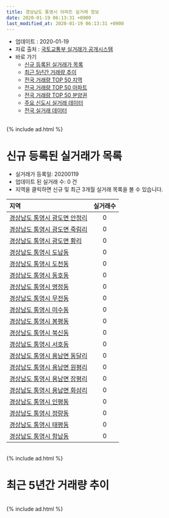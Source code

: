 ```yaml
---
title: 경상남도 통영시 아파트 실거래 정보
date: 2020-01-19 06:13:31 +0900
last_modified_at: 2020-01-19 06:13:31 +0900
---
```


* 업데이트 : 2020-01-19
* 자료 출처 : [국토교통부 실거래가 공개시스템](http://rt.molit.go.kr)
* 바로 가기
    * [신규 등록된 실거래가 목록](#신규-등록된-실거래가-목록)
    * [최근 5년간 거래량 추이](#최근-5년간-거래량-추이)
    * [전국 거래량 TOP 50 지역](https://apt-info.github.io/apt-trade-info/최근-3개월-전국에서-가장-거래가-많이-발생한-지역)
    * [전국 거래량 TOP 50 아파트](https://apt-info.github.io/apt-trade-info/최근-3개월-전국에서-가장-거래가-많이-발생한-아파트)
    * [전국 거래량 TOP 50 분양권](https://apt-info.github.io/apt-trade-info/최근-3개월-전국에서-가장-거래가-많이-발생한-분양권)
    * [주요 신도시 실거래 데이터](https://apt-info.github.io/apt-trade-info/주요-신도시)
    * [전국 실거래 데이터](https://apt-info.github.io/apt-trade-info/전국)

<br>
{% include ad.html %}
<br>

# 신규 등록된 실거래가 목록
* 실거래가 등록일: 20200119
* 업데이트 된 실거래 수: 0 건
* 지역을 클릭하면 신규 및 최근 3개월 실거래 목록을 볼 수 있습니다.


|지역|실거래수|
|:---|:---:|
|[경상남도 통영시 광도면 안정리](https://apt-info.github.io/apt-trade-info/경상남도-통영시-광도면-안정리)|0|
|[경상남도 통영시 광도면 죽림리](https://apt-info.github.io/apt-trade-info/경상남도-통영시-광도면-죽림리)|0|
|[경상남도 통영시 광도면 황리](https://apt-info.github.io/apt-trade-info/경상남도-통영시-광도면-황리)|0|
|[경상남도 통영시 도남동](https://apt-info.github.io/apt-trade-info/경상남도-통영시-도남동)|0|
|[경상남도 통영시 도천동](https://apt-info.github.io/apt-trade-info/경상남도-통영시-도천동)|0|
|[경상남도 통영시 동호동](https://apt-info.github.io/apt-trade-info/경상남도-통영시-동호동)|0|
|[경상남도 통영시 명정동](https://apt-info.github.io/apt-trade-info/경상남도-통영시-명정동)|0|
|[경상남도 통영시 무전동](https://apt-info.github.io/apt-trade-info/경상남도-통영시-무전동)|0|
|[경상남도 통영시 미수동](https://apt-info.github.io/apt-trade-info/경상남도-통영시-미수동)|0|
|[경상남도 통영시 봉평동](https://apt-info.github.io/apt-trade-info/경상남도-통영시-봉평동)|0|
|[경상남도 통영시 북신동](https://apt-info.github.io/apt-trade-info/경상남도-통영시-북신동)|0|
|[경상남도 통영시 서호동](https://apt-info.github.io/apt-trade-info/경상남도-통영시-서호동)|0|
|[경상남도 통영시 용남면 동달리](https://apt-info.github.io/apt-trade-info/경상남도-통영시-용남면-동달리)|0|
|[경상남도 통영시 용남면 원평리](https://apt-info.github.io/apt-trade-info/경상남도-통영시-용남면-원평리)|0|
|[경상남도 통영시 용남면 장평리](https://apt-info.github.io/apt-trade-info/경상남도-통영시-용남면-장평리)|0|
|[경상남도 통영시 용남면 화삼리](https://apt-info.github.io/apt-trade-info/경상남도-통영시-용남면-화삼리)|0|
|[경상남도 통영시 인평동](https://apt-info.github.io/apt-trade-info/경상남도-통영시-인평동)|0|
|[경상남도 통영시 정량동](https://apt-info.github.io/apt-trade-info/경상남도-통영시-정량동)|0|
|[경상남도 통영시 태평동](https://apt-info.github.io/apt-trade-info/경상남도-통영시-태평동)|0|
|[경상남도 통영시 항남동](https://apt-info.github.io/apt-trade-info/경상남도-통영시-항남동)|0|


<br>
{% include ad.html %}
<br>

# 최근 5년간 거래량 추이


<div style="width:100%;">
    <canvas id="deal_progress" height="200"></canvas>
</div>

<script>
new Chart(document.getElementById("deal_progress"), {
    type: 'line',
    data: {
        labels: ['201501','201502','201503','201504','201505','201506','201507','201508','201509','201510','201511','201512','201601','201602','201603','201604','201605','201606','201607','201608','201609','201610','201611','201612','201701','201702','201703','201704','201705','201706','201707','201708','201709','201710','201711','201712','201801','201802','201803','201804','201805','201806','201807','201808','201809','201810','201811','201812','201901','201902','201903','201904','201905','201906','201907','201908','201909','201910','201911','201912','202001'],
        datasets: [{
            label: '매매',
            pointRadius: 1,
            data: [123, 116, 172, 178, 127, 116, 148, 107, 124, 122, 126, 109, 105, 122, 161, 115, 102, 102, 114, 96, 88, 116, 98, 80, 69, 111, 101, 69, 92, 72, 112, 84, 116, 74, 93, 66, 121, 81, 122, 88, 88, 90, 88, 102, 135, 196, 128, 157, 134, 114, 129, 123, 89, 102, 90, 79, 85, 128, 106, 99, 27],
            borderColor: "rgba(255, 201, 14, 1)",
            backgroundColor: "rgba(255, 201, 14, 0.5)",
            fill: false,
            lineTension: 0
        },{
            label: '전월세',
            pointRadius: 1,
            data: [48, 49, 43, 41, 42, 36, 38, 31, 33, 36, 33, 32, 58, 56, 76, 74, 70, 48, 60, 61, 54, 50, 50, 53, 45, 50, 38, 34, 47, 38, 46, 50, 50, 45, 58, 37, 57, 70, 113, 93, 82, 78, 75, 75, 61, 78, 75, 80, 103, 79, 71, 73, 73, 63, 61, 51, 61, 69, 47, 57, 15],
            borderColor: "rgba(0, 141, 185, 1)",
            backgroundColor: "rgba(0, 141, 185, 0.5)",
            fill: false,
            lineTension: 0
        }
        ]
    },
    options: {
        responsive: true,
        title: {
            display: false
        },
        tooltips: {
            mode: 'index',
            intersect: false
        },
        hover: {
            mode: 'nearest',
            intersect: true
        },
        scales: {
            xAxes: [{
                display: true,
                scaleLabel: {
                    display: true,
                    labelString: '년/월'
                }
            }],
            yAxes: [{
                display: true,
                ticks: {
                    suggestedMin: 0,
                },
                scaleLabel: {
                    display: true,
                    labelString: '실거래 수'
                }
            }]
        }
    }
});

</script>


<br>
{% include ad.html %}
<br>

